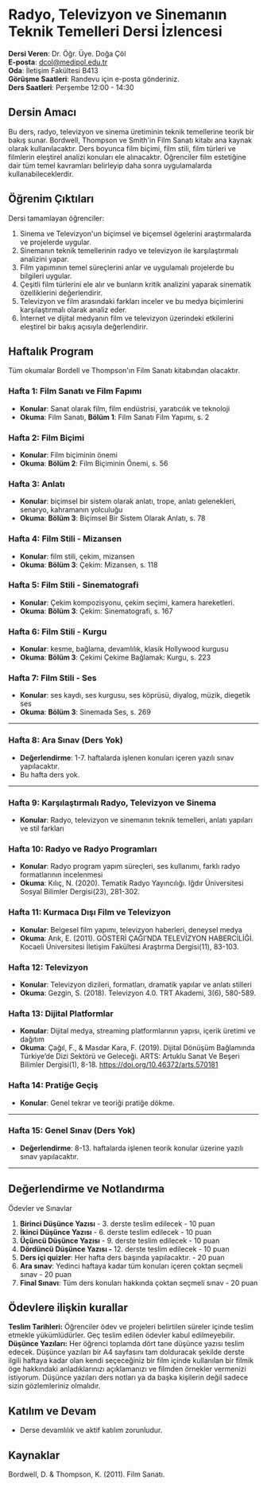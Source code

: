 
# **Radyo, Televizyon ve Sinemanın Teknik Temelleri Dersi İzlencesi**

**Dersi Veren**: Dr. Öğr. Üye. Doğa Çöl  
**E-posta**: dcol@medipol.edu.tr  
**Oda**: İletişim Fakültesi B413  
**Görüşme Saatleri**: Randevu için e-posta gönderiniz.  
**Ders Saatleri**: Perşembe 12:00 - 14:30

## **Dersin Amacı**

Bu ders, radyo, televizyon ve sinema üretiminin teknik temellerine teorik bir bakış sunar. Bordwell, Thompson ve Smith'in Film Sanatı kitabı ana kaynak olarak kullanılacaktır. Ders boyunca film biçimi, film stili, film türleri ve filmlerin eleştirel analizi konuları ele alınacaktır. Öğrenciler film estetiğine dair tüm temel kavramları belirleyip daha sonra uygulamalarda kullanabileceklerdir.


## **Öğrenim Çıktıları**

Dersi tamamlayan öğrenciler:

1. Sinema ve Televizyon'un biçimsel ve biçemsel ögelerini araştırmalarda ve projelerde uygular.
2. Sinemanın teknik temellerinin radyo ve televizyon ile karşılaştırmalı analizini yapar.
3. Film yapımının temel süreçlerini anlar ve uygulamalı projelerde bu bilgileri uygular. 
4. Çeşitli film türlerini ele alır ve bunların kritik analizini yaparak sinematik özelliklerini değerlendirir.
5. Televizyon ve film arasındaki farkları inceler ve bu medya biçimlerini karşılaştırmalı olarak analiz eder.
6. İnternet ve dijital medyanın film ve televizyon üzerindeki etkilerini eleştirel bir bakış açısıyla değerlendirir.

## **Haftalık Program**

Tüm okumalar Bordell ve Thompson'ın Film Sanatı kitabından olacaktır. 

### **Hafta 1: Film Sanatı ve Film Fapımı**

- **Konular**: Sanat olarak film, film endüstrisi, yaratıcılık ve teknoloji
- **Okuma**: Film Sanatı, **Bölüm 1**: Film Sanatı Film Yapımı, s. 2

### **Hafta 2: Film Biçimi**

- **Konular**: Film biçiminin önemi
- **Okuma**: **Bölüm 2**: Film Biçiminin Önemi, s. 56

### **Hafta 3: Anlatı**

- **Konular**: biçimsel bir sistem olarak anlatı, trope, anlatı gelenekleri, senaryo, kahramanın yolculuğu
- **Okuma**: **Bölüm 3**: Biçimsel Bir Sistem Olarak Anlatı, s. 78

### **Hafta 4: Film Stili - Mizansen**

- **Konular**: film stili, çekim, mizansen
- **Okuma**: **Bölüm 3**: Çekim: Mizansen, s. 118

### **Hafta 5: Film Stili - Sinematografi**

- **Konular**: Çekim kompozisyonu, çekim seçimi, kamera hareketleri.
- **Okuma**: **Bölüm 3**: Çekim: Sinematografi, s. 167
### **Hafta 6: Film Stili - Kurgu**

- **Konular**: kesme, bağlama, devamlılık, klasik Hollywood kurgusu
- **Okuma**: **Bölüm 3**: Çekimi Çekime Bağlamak: Kurgu, s. 223

### **Hafta 7: Film Stili - Ses**

- **Konular**: ses kaydı, ses kurgusu, ses köprüsü, diyalog, müzik, diegetik ses
- **Okuma**: **Bölüm 3**: Sinemada Ses, s. 269

---

### **Hafta 8: Ara Sınav (Ders Yok)**

- **Değerlendirme**: 1-7. haftalarda işlenen konuları içeren yazılı sınav yapılacaktır.
- Bu hafta ders yok.

---

### **Hafta 9: Karşılaştırmalı Radyo, Televizyon ve Sinema**

- **Konular**: Radyo, televizyon ve sinemanın teknik temelleri, anlatı yapıları ve stil farkları


### **Hafta 10: Radyo ve Radyo Programları**

- **Konular**: Radyo program yapım süreçleri, ses kullanımı, farklı radyo formatlarının incelenmesi
- **Okuma**: Kılıç, N. (2020). Tematik Radyo Yayıncılığı. Iğdır Üniversitesi Sosyal Bilimler Dergisi(23), 281-302.

### **Hafta 11: Kurmaca Dışı Film ve Televizyon** 

- **Konular**: Belgesel film yapımı, televizyon haberleri, deneysel medya
- **Okuma**: Arık, E. (2011). GÖSTERİ ÇAĞI’NDA TELEVİZYON HABERCİLİĞİ. Kocaeli Üniversitesi İletişim Fakültesi Araştırma Dergisi(11), 83-103.

### **Hafta 12: Televizyon**

- **Konular**: Televizyon dizileri, formatları, dramatik yapılar ve anlatı stilleri
- **Okuma**: Gezgin, S. (2018). Televizyon 4.0. TRT Akademi, 3(6), 580-589.

### **Hafta 13: Dijital Platformlar**

- **Konular**: Dijital medya, streaming platformlarının yapısı, içerik üretimi ve dağıtım
- **Okuma**: Çağıl, F., & Masdar Kara, F. (2019). Dijital Dönüşüm Bağlamında Türkiye’de Dizi Sektörü ve Geleceği. ARTS: Artuklu Sanat Ve Beşeri Bilimler Dergisi(1), 8-18. https://doi.org/10.46372/arts.570181

### **Hafta 14: Pratiğe Geçiş**

- **Konular**: Genel tekrar ve teoriği pratiğe dökme.

---

### **Hafta 15: Genel Sınav (Ders Yok)**

- **Değerlendirme**: 8-13. haftalarda işlenen teorik konular üzerine yazılı sınav yapılacaktır.


---

## **Değerlendirme ve Notlandırma**

Ödevler ve Sınavlar
1. **Birinci Düşünce Yazısı** - 3. derste teslim edilecek - 10 puan
2. **İkinci Düşünce Yazısı** - 6. derste teslim edilecek - 10 puan
3. **Üçüncü Düşünce Yazısı** - 9. derste teslim edilecek - 10 puan
4. **Dördüncü Düşünce Yazısı -** 12. derste teslim edilecek - 10 puan
5. **Ders içi quizler**: Her hafta ders başında yapılacaktır. - 20 puan
6. **Ara sınav**: Yedinci haftaya kadar tüm konuları içeren çoktan seçmeli sınav - 20 puan
7. **Final Sınavı**: Tüm ders konuları hakkında çoktan seçmeli sınav - 20 puan

## **Ödevlere ilişkin kurallar**
**Teslim Tarihleri:**
Öğrenciler ödev ve projeleri belirtilen süreler içinde teslim etmekle yükümlüdürler. Geç teslim edilen ödevler kabul edilmeyebilir.
**Düşünce Yazıları:**
Her öğrenci toplamda dört tane düşünce yazısı teslim edecek. Düşünce yazıları bir A4 sayfasını tam dolduracak şekilde derste ilgili haftaya kadar olan kendi seçeceğiniz bir film içinde kullanılan bir filmik öge hakkındaki anladıklarınızı açıklamanızı ve filmden örnekler vermenizi istiyorum. Düşünce yazıları ders notları ya da başka kişilerin değil sadece sizin gözlemleriniz olmalıdır. 

## **Katılım ve Devam**

- Derse devamlılık ve aktif katılım zorunludur.

## **Kaynaklar**

Bordwell, D. & Thompson, K. (2011). Film Sanatı.
